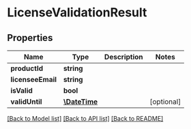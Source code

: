 # LicenseValidationResult

## Properties
Name | Type | Description | Notes
------------ | ------------- | ------------- | -------------
**productId** | **string** |  | 
**licenseeEmail** | **string** |  | 
**isValid** | **bool** |  | 
**validUntil** | [**\DateTime**](\DateTime.md) |  | [optional] 

[[Back to Model list]](../../README.md#documentation-for-models) [[Back to API list]](../../README.md#documentation-for-api-endpoints) [[Back to README]](../../README.md)


